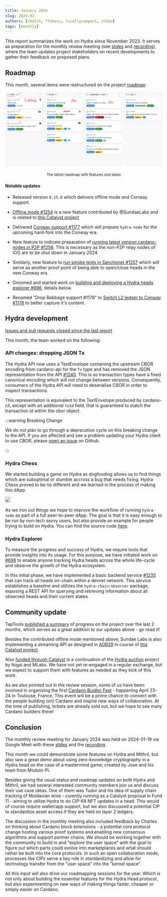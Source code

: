 ```yaml
---
title: January 2024
slug: 2024-01
authors: [v0d1ch, ffakenz, locallycompact, ch1bo]
tags: [monthly]
---
```


This report summarizes the work on Hydra since November 2023. It serves as
preparation for the monthly review meeting (see [slides][slides] and
[recording][recording]), where the team updates project stakeholders on recent
developments to gather their feedback on proposed plans.

## Roadmap

This month, several items were restructured on the project
[roadmap](https://github.com/orgs/input-output-hk/projects/21/views/7):

![The roadmap with features and ideas](./img/2024-01-roadmap.jpg) <small><center>The latest roadmap with features and ideas</center></small>

#### Notable updates

* Released version `0.15.0` which delivers offline mode and Conway support.

* [Offline mode #1254](https://github.com/input-output-hk/hydra/issues/1254) is
  a new feature contributed by @SundaeLabs and is related to [this Catalyst
  project](https://milestones.projectcatalyst.io/projects/1000179)

* Delivered [Conway support
  #1177](https://github.com/input-output-hk/hydra/issues/1177) which will
  prepare `hydra-node` for the upcoming hard-fork into the Conway era.

* New feature to indicate preparation of [running latest version cardano-nodes in P2P
#1256](https://github.com/input-output-hk/hydra/issues/1256).
  This is necessary as the non-P2P relay nodes of IOG are to be shut down in January 2024.

* Similarly, new feature to [run smoke tests in Sanchonet
  #1257](https://github.com/input-output-hk/hydra/issues/1257) which will serve
  as another proof point of being able to open/close heads in the new Conway
  era.

* Groomed and started work on [building and deploying a Hydra heads explorer
  #696](https://github.com/input-output-hk/hydra/issues/696), details below.

* Renamed "Drop Babbage support #1178" to [Switch L2 ledger to Conway
  #1178](https://github.com/input-output-hk/hydra/issues/1178) to better capture
  it's content.

## Hydra development

[Issues and pull requests closed since the last
report](https://github.com/input-output-hk/hydra/issues?q=is%3Aclosed+sort%3Aupdated-desc+closed%3A2023-11-30..2024-01-31)

This month, the team worked on the following:

### API changes: dropping JSON Tx

The Hydra API now uses a TextEnvelope containing the upstream CBOR encoding
from cardano-api for the `Tx` type and has removed the JSON representation from
the API [#1240](https://github.com/input-output-hk/hydra/pull/1240). This is so
transaction types have a fixed canonical encoding which will not change between
versions. Consequently, consumers of the Hydra API will need to deserialise
CBOR in order to inspect transactions.

This representation is equivalent to the TextEnvelope produced by cardano-cli,
except with an additional `txId` field, that is guaranteed to match the transaction
id within the cbor object.

:::warning Breaking Change

We do not plan to go through a deprecation cycle on this breaking change to the API. If you
are affected and see a problem updating your Hydra client to use CBOR, please
[open an issue](https://github.com/input-output-hk/hydra/issues/new) on Github.

:::

### Hydra Chess
We started building a game on Hydra as dogfooding allows us to find things which
are suboptimal or stumble accross a bug that needs fixing. Hydra Chess proved to
be no different and we learned in the process of making this dApp.

![](https://ipfs.io/ipfs/bafybeicxcm4yuedetm45kn6xrzqsc4mn2aocmhqtt6wrwxz5lzfry722ra/hydra-chess.png)

As we iron out things we hope to improve the workflow of running `hydra-node` as
part of a full peer-to-peer dApp. The goal is that it is easy enough to be run
by non-tech savvy users, but also provide an example for people trying to build
on Hydra. You can find the source code
[here](https://github.com/abailly-iohk/hydra-chess).

### Hydra Explorer
To measure the progress and success of Hydra, we require tools that provide
insights into its usage. For this purpose, we have initiated work on
[#696](https://github.com/input-output-hk/hydra/issues/696) to enable anyone
tracking Hydra heads across the whole life-cycle and observe the growth of the
Hydra ecosystem.

In this initial phase, we have implemented a basic backend service
[#1235](https://github.com/input-output-hk/hydra/pull/1235) that can track all
heads on-chain within a devnet network. This service establishes a baseline and
utilizes the `hydra-chain-observer` package, exposing a REST API for querying
and retrieving information about all observed heads and their current states.

## Community update

TapTools [published a
summary](https://medium.com/tap-in-with-taptools/input-output-releases-hydra-update-97b6139d1c59)
of progress on the project over the last 2 months, which serves as a great
addition to our updates above - go read it!

Besides the contributed offline mode mentioned above, Sundae Labs is also
implementing a streaming API as designed in
[ADR29](https://hydra.family/head-protocol/adr/29/) in course of [this Catalyst
project](https://milestones.projectcatalyst.io/projects/1000180).

Also [funded through
Catalyst](https://milestones.projectcatalyst.io/projects/1000092) is a
continuation of the [Hydra
auction](https://github.com/mlabs-haskell/hydra-auction) project by Ikigai and
MLabs. We have not yet re-engaged in a regular exchange, but we expect to
support them with features as needed as they kick of this work.

As we also pointed out in the review session, some of us have been involved in
organizing the first [Cardano Buidler Fest](https://buidl.2024.cardano.org/) -
happening April 23-24 in Toulouse, France. This event will be a prime chance to
connect with the people building (on) Cardano and inspire new ways of
collaboration. At the time of publishing, tickets are already sold out, but we
hope to see many Cardano builders there!

## Conclusion

The monthly review meeting for January 2024 was held on 2024-01-19 via Google
Meet with these [slides][slides] and the [recording][recording].

This month we could demonstrate some features on Hydra and Mithril, but also saw
a great demo about using zero-knowledge cryptography in a Hydra head on the case
of a mastermind game; created by Jose and his team from Modulo-Pi.

Besides giving the usual status and roadmap updates on both Hydra and Mithril,
we had several interested community members join us and discuss their use case
ideas. One of them was Tudor and his idea of supply chain tracking of Moldavian
wine - curently running as a Catalyst proposal in Fund 11 - aiming to utilize
Hydra to do CIP-68 NFT updates in a head. This would of course require
wallet/app support, but we also discussed a potential CIP to standardize asset
access if they are held on layer 2 ledgers.

The discussion in the monthly meeting also included feedback by Charles on
thinking about Cardano block extensions - a potential core protocol change
hosting various proof systems and enabling new consensus algorithms and support
partner chains. We should be working together with the community to build in and
"explore the user space" with the goal to figure out which parts could evolve
into marketplaces and what should rather be built into the core protocols. In
such an open collaboration mode, processes like CIPs serve a key role in
standardizing and allow for technology transfer from the "user space" into the
"kernel space".

All this input will also drive our roadmapping sessions for the year. Which is
not only about building the essential features for the Hydra Head protocol, but
also experimenting on new ways of making things faster, cheaper or simply easier
on Cardano.

[slides]: https://docs.google.com/presentation/d/113okna4iyhgC7ERDLVHxqQkvhqTUSWJUWjXfkpwIpEY
[recording]: https://drive.google.com/file/d/1XnM4RMKSiJNKLs2GBEg32ZHymg-fGBFt
